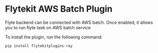 # Flytekit AWS Batch Plugin

Flyte backend can be connected with AWS batch. Once enabled, it allows you to run flyte task on AWS batch service

To install the plugin, run the following command:

```bash
pip install flytekitplugins-ray
```
